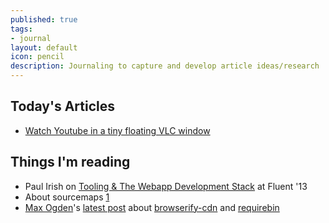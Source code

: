 ```yaml
---
published: true
tags:
- journal
layout: default
icon: pencil
description: Journaling to capture and develop article ideas/research
---
```


## Today's Articles

 * [Watch Youtube in a tiny floating VLC window](/2013/10/16/watch-youtube-in-a-tiny-floating-vlc-window/)

## Things I'm reading

 * Paul Irish on [Tooling & The Webapp Development Stack](https://gist.github.com/jonkemp/2713513) at Fluent '13
 * About sourcemaps [1](https://medium.com/what-i-learned-building/b4daab987fb0)
 * [Max Ogden](http://maxogden.com/index.html)'s [latest post](http://maxogden.com/node-packaged-modules.html) about [browserify-cdn](http://wzrd.in/) and [requirebin](http://requirebin.com/)